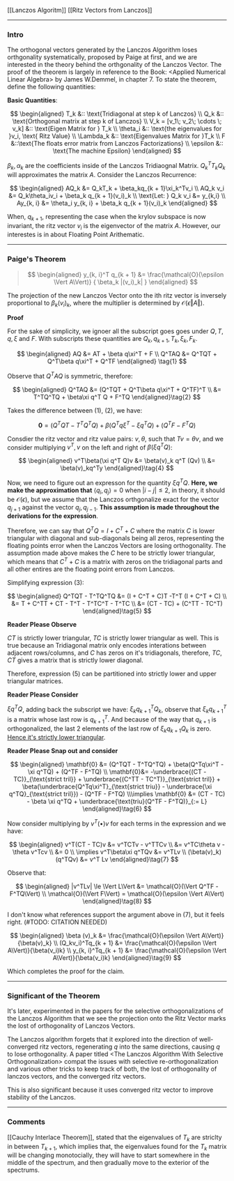 [[Lanczos Algoritm]]
[[Ritz Vectors from Lanczos]]


----
### **Intro**

The orthogonal vectors generated by the Lanczos Algorithm loses orthgonality systematically, proposed by Paige at first, and we are interested in the theory behind the orthgonality of the Lanczos Vector. The proof of the theorem is largely in reference to the Book: \<Applied Numerical Linear Algebra\> by James W.Demmel, in chapter 7. To state the theorem, define the following quantities: 

**Basic Quantities**: 

$$
\begin{aligned}
    T_k &:: \text{Tridiagonal at step k of Lanczos}
    \\
    Q_k &:: \text{Orthogonal matrix at step k of Lanczos}
    \\
    V_k = [v_1\;  v_2\; \cdots \; v_k] &:: \text{Eigen Matrix for } T_k
    \\
    \theta_i &:: \text{the eigenvalues for }v_i, \text{ Ritz Value}
    \\
    \Lambda_k &:: \text{Eigenvalues Matrix for }T_k
    \\
    F &::\text{The floats error matrix from Lanczos Factorizations}
    \\
    \epsilon &:: \text{The machine Epsilon}
\end{aligned}
$$

$\beta_k, \alpha_k$ are the coefficients inside of the Lanczos Tridiaognal Matrix. $Q_k^T T_k Q_k$ will approximates the matrix $A$. Consider the Lanczos Recurrence: 

$$
\begin{aligned}
    AQ_k &= Q_kT_k + \beta_kq_{k + 1}\xi_k^Tv_i
    \\
    AQ_k v_i &= Q_k\theta_iv_i + \beta_k q_{k + 1}(v_i)_k
    \\
    \text{Let: } Q_k v_i &= y_{k,i}
    \\
    Ay_{k, i} &= \theta_i y_{k, i} + \beta_k q_{k + 1}(v_i)_k
\end{aligned}
$$

When, $q_{k + 1}$, representing the case when the krylov subspace is now invariant, the ritz vector $v_i$ is the eigenvector of the matrix $A$. However, our interestes is in about Floating Point Arithematic. 


----
### **Paige's Theorem**

> $$
> \begin{aligned}
>     y_{k, i}^T q_{k + 1} &= \frac{\mathcal{O}(\epsilon \Vert A\Vert)}
>     {
>         \beta_k |(v_i)_k|
>     }
> \end{aligned}
> $$


The projection of the new Lanczos Vector onto the ith ritz vector is inversely proportional to $\beta_k (v_i)_k$, where the multiplier is determined by $\mathcal{O}(\epsilon \Vert A\Vert)$. 


**Proof**

For the sake of simplicity, we ignoer all the subscript goes goes under $Q, T, q,\xi$ and $F$. With subscripts these quantities are $Q_k, q_{k + 1}, T_k, \xi_k, F_k$. 

$$
\begin{aligned}
    AQ &= AT + \beta q\xi^T + F
    \\
    Q^TAQ &= Q^TQT + Q^T\beta q\xi^T + Q^TF
\end{aligned} \tag{1}
$$

Observe that $Q^TAQ$ is symmetric, therefore: 

$$
\begin{aligned}
    Q^TAQ &= (Q^TQT + Q^T\beta q\xi^T + Q^TF)^T
    \\
    &= T^TQ^TQ  + \beta\xi q^T Q + F^TQ
\end{aligned}\tag{2}
$$

Takes the difference between (1), (2), we have: 

$$
\mathbf{0} = (Q^TQT - T^TQ^TQ) + \beta(Q^Tq\xi^T - \xi q^TQ) + (Q^TF - F^TQ)\tag{3}
$$

Consdier the ritz vector and ritz value pairs: $v, \theta$, such that $Tv = \theta v$, and we consider multiplying $v^T, v$ on the left and right of $\beta(\xi q^T Q)$: 

$$
\begin{aligned}
    v^T\beta(\xi q^T Q)v &= \beta(v)_k q^T (Qv)
    \\
    &= \beta(v)_kq^Ty
\end{aligned}\tag{4}
$$

Now, we need to figure out an expresson for the quantity $\xi q^TQ$. **Here, we make the approximation that** $\langle q_i, q_j\rangle = 0$ when $|i - j| \le 2$, in theory, it should be $\mathcal{O}(\epsilon)$, but we assume that the Lanczos orthgonalize exact for the vector $q_{j + 1}$ against the vector $q_j, q_{j - 1}$. **This assumption is made throughout the derivations for the expression**. 

Therefore, we can say that $Q^TQ = I + C^T + C$ where the matrix $C$ is lower triangular with diagonal and sub-diagonals being all zeros, representing the floating points error when the Lanczos Vectors are losing orthogonality. The assumption made above makes the $C$ here to be strictly lower triangular, which means that $C^T + C$ is a matrix with zeros on the tridiagonal parts and all other entires are the floating point errors from Lanczos. 

Simplifying expression (3): 

$$
\begin{aligned}
    Q^TQT - T^TQ^TQ &= (I + C^T + C)T -T^T (I + C^T + C)
    \\
    &= T + C^TT + CT - T^T - T^TC^T - T^TC
    \\
    &= (CT - TC) + (C^TT - TC^T)
\end{aligned}\tag{5}
$$

**Reader Please Observe**

$CT$ is strictly lower triangular, $TC$ is strictly lower triangular as well. This is true because an Tridiagonal matrix only encodes interations between adjacent rows/columns, and $C$ has zeros on it's tridiagonals, therefore, $TC, CT$ gives a matrix that is strictly lower diagonal. 

Therefore, expression (5) can be partitioned into strictly lower and upper triangular matrices. 

**Reader Please Consider**

$\xi q^TQ$, adding back the subscript we have: $\xi_k q_{k + 1}^TQ_k$, observe that $\xi_k q_{k + 1}^T$ is a matrix whose last row is $q_{k + 1}^T$. And because of the way that $q_{k + 1}$ is orthogonalized, the last 2 elements of the last row of $\xi_k q_{k + 1}Q_k$ is zero. <u>Hence it's strictly lower triangular</u>.

**Reader Please Snap out and consider**


$$
\begin{aligned}
    \mathbf{0} &= (Q^TQT - T^TQ^TQ) + \beta(Q^Tq\xi^T - \xi q^TQ) + (Q^TF - F^TQ)
    \\
    \mathbf{0}&= 
    -\underbrace{(CT - TC)}_{\text{strict tril}} + \underbrace{(C^TT - TC^T)}_{\text{strict tril}} + \beta(\underbrace{Q^Tq\xi^T}_{\text{strict triu}} - \underbrace{\xi q^TQ}_{\text{strict tril}}) - (Q^TF - F^TQ)
    \\\implies
    \mathbf{0} &= (CT - TC) - \beta \xi q^TQ + \underbrace{\text{triu}(Q^TF - F^TQ)}_{:= L}
\end{aligned}\tag{6}
$$

Now consider multiplying by $v^T(\bullet)v$ for each terms in the expression and we have: 

$$
\begin{aligned}
    v^T(CT - TC)v &= v^TCTv - v^TTCv
    \\
    &= 
    v^TC\theta v - \theta v^Tcv
    \\
    &= 0
    \\
    \implies 
    v^T\beta\xi q^TQv &= v^TLv
    \\
    (\beta(v)_k)(q^TQv) &= v^T Lv
\end{aligned}\tag{7}
$$

Observe that: 

$$
\begin{aligned}
    |v^TLv| \le \Vert L\Vert &= \mathcal{O}(\Vert Q^TF - F^TQ\Vert)
    \\
    \mathcal{O}(\Vert F\Vert) = \mathcal{O}(\epsilon \Vert A\Vert)
\end{aligned}\tag{8}
$$


I don't know what references support the argument above in (7), but it feels right. (#TODO: CITATION NEEDED) 

$$
\begin{aligned}
    \beta (v)_k &= \frac{\mathcal{O}(\epsilon \Vert A\Vert)}{\beta(v)_k}
    \\
    (Q_kv_i)^Tq_{k + 1} &= \frac{\mathcal{O}(\epsilon \Vert A\Vert)}{\beta(v_i)k}
    \\
    y_{k, i}^Tq_{k + 1} &= \frac{\mathcal{O}(\epsilon \Vert A\Vert)}{\beta(v_i)k}
\end{aligned}\tag{9}
$$

Which completes the proof for the claim. 

---
### **Significant of the Theorem**

It's later, experimented in the papers for the selective orthogonalizations of the Lanczos Algorithm that we see the projection onto the Ritz Vector marks the lost of orthogonality of Lanczos Vectors. 

The Lanczos algorithm forgets that it explored into the direction of well-converged ritz vectors, regenerating $q$ into the same directions, causing $q$ to lose orthogonality. A paper titled \<The Lanczos Algorithm With Selective Orthogonalization\> compat the issues with selective re-orthogonalization and various other tricks to keep track of both, the lost of orthogonality of lanczos vectors, and the converged ritz vectors. 

This is also significant because it uses converged ritz vector to improve stability of the Lanczos. 

---
### **Comments**

[[Cauchy Interlace Theorem]], stated that the eigenvalues of $T_{k}$  are striclty in between $T_{k + 1}$, which implies that, the eigenvalues found for the $T_{k}$ matrix will be changing monotocially, they will have to start somewhere in the middle of the spectrum, and then gradually move to the exterior of the spectrums. 